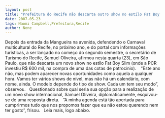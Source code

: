 ```yaml
---
layout: post
title: "Prefeitura do Recife não descarta outro show no estilo Fat Boy Slim em 2008"
date: 2007-05-23
tags: Naomi Campbell,Prefeitura,Recife
author: None
---
```

Depois da entrada da Mangueira na avenida, defendendo o Carnaval multicultural do Recife, no pr&oacute;ximo ano, e do portal com informa&ccedil;&otilde;es tur&iacute;sticas, a ser lan&ccedil;ado no come&ccedil;o do segundo semestre, o secret&aacute;rio de Turismo do Recife, Samuel Oliveira, afirmou nesta quarta (23), em S&atilde;o Paulo, que n&atilde;o descarta um novo show no estilo Fat Boy Slim (onde a PCR investiu R$ 600 mil, na compra de uma das cotas de patroc&iacute;nio).
&nbsp;&nbsp;
&ldquo;Este ano n&atilde;o, mas podem aparecer novas oportunidades como aquela a qualquer hora. Vamos ter v&aacute;rios shows de n&iacute;vel, mas n&atilde;o h&aacute; um calend&aacute;rio, com nome, ainda. O modelo depende do tipo de show. Cada um tem seu&nbsp;modo&rdquo;, observou.
&nbsp;
Questionado sobre qual seria sua op&ccedil;&atilde;o para a realiza&ccedil;&atilde;o de um novo show internacional, Samuel Oliveira, diplomaticamente, esquivou-se de uma resposta direta.
&nbsp;
&ldquo;A minha agenda est&aacute; t&atilde;o apertada para cumprirmos tudo que nos propomos fazer que eu n&atilde;o estou querendo nem ter gosto&rdquo;, frisou.
&nbsp;
Leia mais,&nbsp;logo abaixo. 